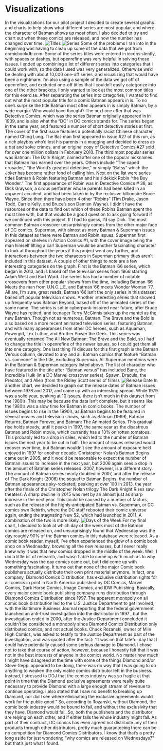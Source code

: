 # Visualizations
In the visualizations for our pilot project I decided to create several graphs and charts to help show what different series are most popular, and where the character of Batman shows up most often.  I also decided to try and chart out when these comics are released, and how the number has changed over time.
![Titles](imgs/included/comic_graph1.png)
![Series](imgs/included/comic_graph2.png)
Some of the problems I ran into in the beginning was having to clean up some of the data that we got from comicbookdb.com.  Some of the series titles were entered in inconsistently, with spaces or dashes, but openrefine was very helpful in solving those issues.  I ended up combining a lot of different series into categories that I could work with, so the data I used was very generalized.  Otherwise we’d be dealing with about 10,000 one-off series, and visualizing that would have been a nightmare.  I’m also using a sample of the data we got off of openrefine, and excluded one-off titles that I couldn’t easily categorize into one of the other brackets.  I only wanted to look at the most common titles for this exercise.
	After separating the series into categories, I wanted to find out what the most popular title for a comic Batman appears in is.  To no one’s surprise the title Batman most often appears in is simply Batman, by a wide margin.  Who would have thought?  The next one after that was Detective Comics, which was the series Batman originally appeared in in 1939, and is also what the “DC” in DC comics stands for.  The series began in the same year, and featured a number of short detective stories at first.  The cover of the first issue features a potentially racist Chinese character named Ching Lung.  The Bat-man first appeared in issue #27 of this run, as a rich playboy who’d lost his parents in a mugging and decided to dress as a bat and solve crimes, and an original copy of Detective Comics #27 sold for over one million dollars in February 2010.  The third most popular series was Batman: The Dark Knight, named after one of the popular nicknames that Batman has earned over the years.  Others include “The caped crusader,” “the World’s greatest detective,” or simply “Batsy” which the Joker has become rather fond of calling him.  Next on the list were series titles Batman & Robin featuring Batman and his sidekick Robin “the Boy Wonder.”  The first appearance of Robin was in Detective Comics # 38, as Dick Grayson, a circus performer whose parents had been killed in an apparent accident, and had been taken in by the reclusive billionaire Bruce Wayne.  Since then there have been 4 other “Robins” (Tim Drake, Jason Todd, Carrie Kelly, and Bruce’s son Damien Wayne).  I didn’t have the resources or the data to find out which of these Robins Batman spent the most time with, but that would be a good question to ask going forward if we continued with this project.  If I had to guess, I’d say Dick.
	The most common Batman crossover unsurprisingly comes from the other major face of DC comics, Superman, with almost as many Batman & Superman issues in this dataset as there were Batman and Robin issues.  Superman first appeared on shelves in Action Comics #1, with the cover image being the man himself lifting a car!  Superman would be another fascinating character to look at throughout the years if this project went any further, and interactions between the two characters in Superman primary titles aren’t included in this dataset.
	A couple of other things to note are a few interesting categories on the graph.  First is the Batman ’66 series, which began in 2013, and is based off the television series from 1966 starring Adam West and Burt Ward.  The series has had a number of notable crossovers from other popular shows from the time, including Batman ’66 Meets the man from U.N.C.L.E. and Batman ’66 meets Wonder Woman ’77.  All are, I’m sure, great reads.  Batman ’66 isn’t the only series in this dataset based off popular television shows.  Another interesting series that showed up frequently was Batman Beyond, based off of the animated series of the same name.  The series is set in cyberpunk-inspired near future, after Bruce Wayne has retired, and teenager Terry McGinnis takes up the mantel as the new Batman.  Though not as numerous, Batman: The Brave and the Bold is also based on a more recent animated television series, featuring Batman, and with many appearances from other DC heroes, such as Aquaman, Powergirl, Lex Luthor, and Brother Power the Geek.  This series was eventually renamed The All New Batman: The Brave and the Bold, so I had to change the title in openrefine of the newer issues, so I could get them all into one category.  One last thing I’ll discuss for this first graph is the Batman Versus column, devoted to any and all Batman comics that feature “Batman vs. someone” in the title, excluding Superman.  All Superman mentions were in the Batman & Superman category listed above.  The list of character who have featured in the title after “Batman versus” has included Bane, the Incredible Hulk (in a DC Marvel crossover series), Spawn, Dracula, the Predator, and Alien (from the Ridley Scott series of films).
![Release Date](imgs/included/batman_release_date.png)
In another chart, we decided to graph out the release dates of Batman issues between 1978 and 2017, and came up with an interesting spread.  While 1979 was a solid year, peaking at 10 issues, there isn’t much in this dataset from the 1980’s.  This may be because the data isn’t complete, but it seems like the 1980’s was a slow time for Batman in comic books.  The number of issues begins to rise in the 1990’s, as Batman begins to be featured in several movies and television shows, such as Batman (1989), Batman Returns, Batman Forever, and Batman: The Animated Series.  This gradual rise holds steady, until it peaks in 1997, the same year as the disastrous Batman and Robin movie, which currently has a 10% on rotten tomatoes.  This probably led to a drop in sales, which led to the number of Batman issues the next year to be cut in half.  The amount of issues released would recover over time, but Batman wouldn’t see the amount of exposure he’d enjoyed in 1997 for another decade.  Christopher Nolan’s Batman Begins came out in 2005, and it would be reasonable to expect the number of Batman issues to increase in the next year, but 2006 again sees a drop in the amount of Batman series released.  2007, however, is a different story.  The amount of Batman series nearly doubled in 2007, and after the release of The Dark Knight (2008) the sequel to Batman Begins, the number of Batman appearances sky-rocketed, peaking at over 100 in 2013, the year after the finale of the Christopher Nolan trilogy The Dark Knight Rises saw theaters.  A sharp decline in 2015 was met by an almost just as sharp increase in the next year.  This could be caused by a number of factors, such as the release of the highly-anticipated Batman vs. Superman, or DC comics own Rebirth, where the DC staff rebooted their comic universe again, ending the stagnating New 52, which had launched in 2011.  A combination of the two is more likely.
![Days of the Week](imgs/included/comic_graph3.png)
For my final chart, I decided to look at which day of the week most of the Batman comics are released on, and unsurprisingly found that Wednesday was the day roughly 90% of the Batman comics in this database were released.  As a comic book reader, myself, I’ve often experienced the glow of a comic book shop on a Wednesday, browsing all the new releases, but I never really knew why it was that new comics dropped in the middle of the week.  Well, I did a little bit of research, and wasn’t able to come up with much as to why Wednesday was the day comics came out, but I did come up with something fascinating.  It turns out that none of the major Comic book publishers actually distribute their own print material anymore.  In fact, one company, Diamond Comics Distribution, has exclusive distribution rights for all comics in print in North America published by DC Comics, Marvel Comics, Dark Horse Comics, Image Comics, and IDW Publishing.  Basically, every major comic book publishing company runs distribution through Diamond Comics Distribution since 1997.  The apparent monopoly on all comic book distribution led to the U.S. Justice Department to get involved, with the Baltimore Business Journal reporting that the federal government launched an anti-trust investigation into the distributor in 1997 , but the investigation ended in 2000, after the Justice Department concluded it couldn’t be considered a monopoly since Diamond Comics Distribution only distributed comics, and not actual books.  Chuck Rozanski, owner of Mile High Comics, was asked to testify to the Justice Department as part of the investigation, and was quoted after the fact:
“It was on that fateful day that I could have potentially caused some serious damage to Diamond. I chose not to take that course of action, however, because I honestly felt that it was not in the best interests of anyone in the comics world. No matter how much I might have disagreed at the time with some of the things Diamond and/or Steve Geppi appeared to be doing, there was no way that I was going to do anything to weaken the only viable comics distributor left in the business. Instead, I stressed to DOJ that the comics industry was so fragile at that point in time that the Diamond exclusive agreements were really quite necessary to provide Diamond with a large enough stream of revenue to continue operating. I also stated that I saw no benefit to breaking up Diamond, nor did I see where eliminating the exclusive agreements would work for the public good.”
So, according to Rozanski, without Diamond, the comic book industry would be bound to fail, and without the exclusivity that they have, Diamond would fail.  So, both the publishers and the distributor are relying on each other, and if either falls the whole industry might fall.  As part of their contract, DC comics has even agreed not distribute any of their products through other distributors, pretty much guaranteeing there can be no competition for Diamond Comics Distributors.  I know that that’s a pretty long aside for just wondering “why comics are released on Wednesdays?” but that’s just what I found.
